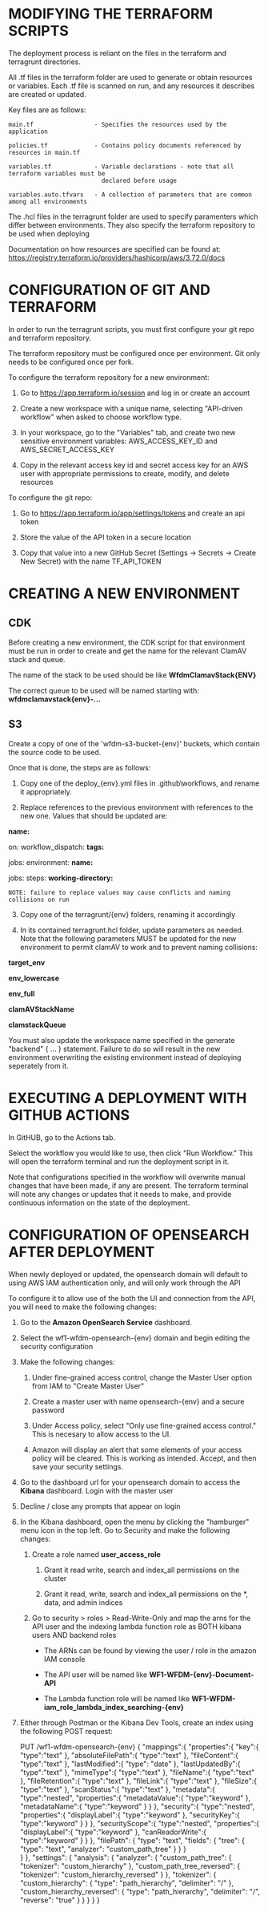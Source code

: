 
MODIFYING THE TERRAFORM SCRIPTS			
============================================

The deployment process is reliant on the files in the terraform and terragrunt
directories.

All .tf files in the terraform folder are used to generate or obtain resources or variables.
Each .tf file is scanned on run, and any resources it describes are created or updated.

Key files are as follows:

	main.tf					- Specifies the resources used by the application

	policies.tf				- Contains policy documents referenced by resources in main.tf

	variables.tf			- Variable declarations - note that all terraform variables must be 
							  declared before usage

	variables.auto.tfvars	- A collection of parameters that are common among all environments
	
The .hcl files in the terragrunt folder are used to specify paramenters which differ between
environments. They also specify the terraform repository to be used when deploying

Documentation on how resources are specified can be found at: 
	https://registry.terraform.io/providers/hashicorp/aws/3.72.0/docs




CONFIGURATION OF GIT AND TERRAFORM
============================================

In order to run the terragrunt scripts, you must first configure your git repo and 
terraform repository.

The terraform repository must be configured once per environment. Git only needs to be
configured once per fork.

To configure the terraform repository for a new environment:

1. Go to https://app.terraform.io/session and log in or create an account

2. Create a new workspace with a unique name, selecting "API-driven workflow" when 
	   asked to choose workflow type.

3. In your workspace, go to the "Variables" tab, and create two new sensitive 
	   environment variables: AWS_ACCESS_KEY_ID and AWS_SECRET_ACCESS_KEY

4. Copy in the relevant access key id and secret access key for an AWS user
	   with appropriate permissions to create, modify, and delete resources

To configure the git repo:

1. Go to https://app.terraform.io/app/settings/tokens and create an api token

2. Store the value of the API token in a secure location

3. Copy that value into a new GitHub Secret (Settings -> Secrets -> Create New Secret)
	   with the name TF_API_TOKEN




CREATING A NEW ENVIRONMENT
============================================

CDK
------------------------------
Before creating a new environment, the CDK script for that environment must be run in
order to create and get the name for the relevant ClamAV stack and queue.

The name of the stack to be used should be like **WfdmClamavStack{ENV}**

The correct queue to be used will be named starting with: **wfdmclamavstack{env}-...**


S3
-------------------------------
Create a copy of one of the 'wfdm-s3-bucket-{env}' buckets, which contain the source code to be used.



Once that is done, the steps are as follows:

1. Copy one of the deploy_{env}.yml files in .github\workflows, and rename it appropriately.
	
2. Replace references to the previous environment with references to the new one. Values that
should be updated are:

**name:**

on: workflow_dispatch: **tags:**

jobs: environment: **name:**

jobs: steps: **working-directory:**
		   
	NOTE: failure to replace values may cause conflicts and naming collisions on run
		
3. Copy one of the terragrunt/{env} folders, renaming it accordingly
	
4. In its contained terragrunt.hcl folder, update parameters as needed. Note that the
following parameters MUST be updated for the new environment to permit clamAV to work
and to prevent naming collisions:

**target_env**

**env_lowercase**

**env_full**

**clamAVStackName**

**clamstackQueue**

You must also update the workspace name specified in the 	generate "backend" { ... }
statement. Failure to do so will result in the new environment overwriting the existing 
environment instead of deploying seperately from it.




EXECUTING A DEPLOYMENT WITH GITHUB ACTIONS
================================================================

In GitHUB, go to the Actions tab.

Select the workflow you would like to use, then click "Run Workflow." This will
open the terraform terminal and run the deployment script in it.

Note that configurations specified in the workflow will overwrite manual changes 
that have been made, if any are present. The terraform terminal will note any
changes or updates that it needs to make, and provide continuous information on the
state of the deployment.




CONFIGURATION OF OPENSEARCH AFTER DEPLOYMENT
============================================


When newly deployed or updated, the opensearch domain will default to using AWS IAM
authentication only, and will only work through the API

To configure it to allow use of the both the UI and connection from the API, you will need to
make the following changes:

1. Go to the **Amazon OpenSearch Service** dashboard.
	
2. Select the wf1-wfdm-opensearch-{env} domain and begin editing the security configuration
	
3. Make the following changes:

	1)  Under fine-grained access control, change the Master User option from IAM to "Create Master User"
				
	2)	Create a master user with name opensearch-{env} and a secure password
			
	3)	Under Access policy, select "Only use fine-grained access control." This is
		necesary to allow access to the UI.

	4)	Amazon will display an alert that some elements of your access policy will be cleared. This is
		working as intended. Accept, and then save your security settings.
			
4. Go to the dashboard url for your opensearch domain to access the **Kibana** dashboard. Login with the master user

5. Decline / close any prompts that appear on login
	
5. In the Kibana dashboard, open the menu by clicking the "hamburger" menu icon in the top left. Go to Security and make the following changes:

	1)	Create a role named **user_access_role**
			
		1) Grant it read write, search and index_all permissions on the cluster

		2) Grant it read, write, search and index_all permissions on the *, data, and admin indices 

	2)	Go to security > roles > Read-Write-Only and map the arns for the API user and the indexing lambda function role 
	as BOTH kibana users AND backend roles

		- The ARNs can be found by viewing the user / role in the amazon IAM console

		- The API user will be named like **WF1-WFDM-{env}-Document-API**

		- The Lambda function role will be named like **WF1-WFDM-iam_role_lambda_index_searching-{env}**

6. Either through Postman or the Kibana Dev Tools, create an index using the following POST request:

	PUT /wf1-wfdm-opensearch-{env} {
		"mappings":{
			"properties":{
				"key":{
					"type":"text"
				},
				"absoluteFilePath":{
					"type":"text"
				},
				"fileContent":{
					"type":"text"
				},
				"lastModified":{
					"type": "date"
				},
				"lastUpdatedBy":{
					"type":"text"
				},
				"mimeType":{
					"type":"text"
				},
				"fileName":{
					"type":"text"
				},
				"fileRetention":{
					"type":"text"
				},
				"fileLink":{
					"type":"text"
				},
				"fileSize":{
					"type":"text"
				},
				"scanStatus":{
					"type":"text"
				},
				"metadata":{
					"type":"nested",
					"properties":{
						"metadataValue":{
							"type":"keyword"
						},
						"metadataName":{
							"type":"keyword"
						}
					}
				},
				"security":{
					"type":"nested",
					"properties":{
						"displayLabel":{
							"type":"keyword"
						},
						"securityKey":{
							"type":"keyword"
						}
					}
				},
				"securityScope":{
					"type":"nested",
					"properties":{
						"displayLabel":{
							"type":"keyword"
						},
						"canReadorWrite":{
							"type":"keyword"
						}
					}
				},
				"filePath": {
					"type": "text",
					"fields": {
						"tree": {
						"type": "text",
						"analyzer": "custom_path_tree"
						}
					}
				}		
			}
		},
		"settings": {
			"analysis": {
				"analyzer": {
					"custom_path_tree": {
						"tokenizer": "custom_hierarchy"
					},
					"custom_path_tree_reversed": {
						"tokenizer": "custom_hierarchy_reversed"
					}
				},
				"tokenizer": {
					"custom_hierarchy": {
						"type": "path_hierarchy",
						"delimiter": "/"
					},
					"custom_hierarchy_reversed": {
						"type": "path_hierarchy",
						"delimiter": "/",
						"reverse": "true"
					}
				}
			}
		}
	} 